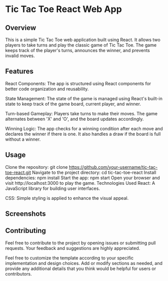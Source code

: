 # Tic Tac Toe React Web App
## Overview
This is a simple Tic Tac Toe web application built using React. It allows two players to take turns and play the classic game of Tic Tac Toe. The game keeps track of the player's turns, announces the winner, and prevents invalid moves.

## Features
React Components: The app is structured using React components for better code organization and reusability.

State Management: The state of the game is managed using React's built-in state to keep track of the game board, current player, and winner.

Turn-based Gameplay: Players take turns to make their moves. The game alternates between 'X' and 'O', and the board updates accordingly.

Winning Logic: The app checks for a winning condition after each move and declares the winner if there is one. It also handles a draw if the board is full without a winner.

## Usage
Clone the repository: git clone https://github.com/your-username/tic-tac-toe-react.git
Navigate to the project directory: cd tic-tac-toe-react
Install dependencies: npm install
Start the app: npm start
Open your browser and visit http://localhost:3000 to play the game.
Technologies Used
React: A JavaScript library for building user interfaces.

CSS: Simple styling is applied to enhance the visual appeal.

## Screenshots

## Contributing
Feel free to contribute to the project by opening issues or submitting pull requests. Your feedback and suggestions are highly appreciated.


Feel free to customize the template according to your specific implementation and design choices. Add or modify sections as needed, and provide any additional details that you think would be helpful for users or contributors.
